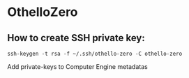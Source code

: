 # OthelloZero

## How to create SSH private key:
```ssh-keygen -t rsa -f ~/.ssh/othello-zero -C othello-zero```

Add private-keys to Computer Engine metadatas